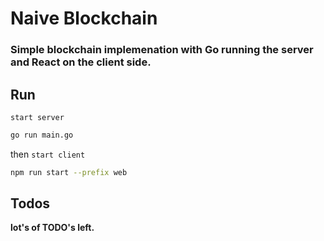 # Naive Blockchain
### Simple blockchain implemenation with Go running the server and React on the client side. 

## Run
`start server`
```sh
go run main.go
```
then `start client`
```sh
npm run start --prefix web
```

## Todos
**lot's of TODO's left.**